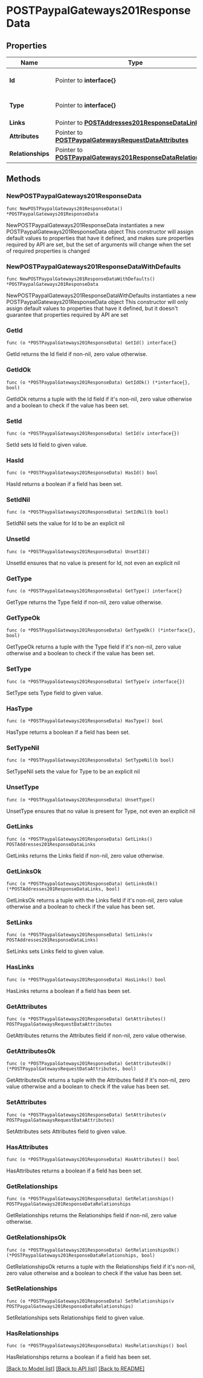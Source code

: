 # POSTPaypalGateways201ResponseData

## Properties

Name | Type | Description | Notes
------------ | ------------- | ------------- | -------------
**Id** | Pointer to **interface{}** | The resource&#39;s id | [optional] 
**Type** | Pointer to **interface{}** | The resource&#39;s type | [optional] 
**Links** | Pointer to [**POSTAddresses201ResponseDataLinks**](POSTAddresses201ResponseDataLinks.md) |  | [optional] 
**Attributes** | Pointer to [**POSTPaypalGatewaysRequestDataAttributes**](POSTPaypalGatewaysRequestDataAttributes.md) |  | [optional] 
**Relationships** | Pointer to [**POSTPaypalGateways201ResponseDataRelationships**](POSTPaypalGateways201ResponseDataRelationships.md) |  | [optional] 

## Methods

### NewPOSTPaypalGateways201ResponseData

`func NewPOSTPaypalGateways201ResponseData() *POSTPaypalGateways201ResponseData`

NewPOSTPaypalGateways201ResponseData instantiates a new POSTPaypalGateways201ResponseData object
This constructor will assign default values to properties that have it defined,
and makes sure properties required by API are set, but the set of arguments
will change when the set of required properties is changed

### NewPOSTPaypalGateways201ResponseDataWithDefaults

`func NewPOSTPaypalGateways201ResponseDataWithDefaults() *POSTPaypalGateways201ResponseData`

NewPOSTPaypalGateways201ResponseDataWithDefaults instantiates a new POSTPaypalGateways201ResponseData object
This constructor will only assign default values to properties that have it defined,
but it doesn't guarantee that properties required by API are set

### GetId

`func (o *POSTPaypalGateways201ResponseData) GetId() interface{}`

GetId returns the Id field if non-nil, zero value otherwise.

### GetIdOk

`func (o *POSTPaypalGateways201ResponseData) GetIdOk() (*interface{}, bool)`

GetIdOk returns a tuple with the Id field if it's non-nil, zero value otherwise
and a boolean to check if the value has been set.

### SetId

`func (o *POSTPaypalGateways201ResponseData) SetId(v interface{})`

SetId sets Id field to given value.

### HasId

`func (o *POSTPaypalGateways201ResponseData) HasId() bool`

HasId returns a boolean if a field has been set.

### SetIdNil

`func (o *POSTPaypalGateways201ResponseData) SetIdNil(b bool)`

 SetIdNil sets the value for Id to be an explicit nil

### UnsetId
`func (o *POSTPaypalGateways201ResponseData) UnsetId()`

UnsetId ensures that no value is present for Id, not even an explicit nil
### GetType

`func (o *POSTPaypalGateways201ResponseData) GetType() interface{}`

GetType returns the Type field if non-nil, zero value otherwise.

### GetTypeOk

`func (o *POSTPaypalGateways201ResponseData) GetTypeOk() (*interface{}, bool)`

GetTypeOk returns a tuple with the Type field if it's non-nil, zero value otherwise
and a boolean to check if the value has been set.

### SetType

`func (o *POSTPaypalGateways201ResponseData) SetType(v interface{})`

SetType sets Type field to given value.

### HasType

`func (o *POSTPaypalGateways201ResponseData) HasType() bool`

HasType returns a boolean if a field has been set.

### SetTypeNil

`func (o *POSTPaypalGateways201ResponseData) SetTypeNil(b bool)`

 SetTypeNil sets the value for Type to be an explicit nil

### UnsetType
`func (o *POSTPaypalGateways201ResponseData) UnsetType()`

UnsetType ensures that no value is present for Type, not even an explicit nil
### GetLinks

`func (o *POSTPaypalGateways201ResponseData) GetLinks() POSTAddresses201ResponseDataLinks`

GetLinks returns the Links field if non-nil, zero value otherwise.

### GetLinksOk

`func (o *POSTPaypalGateways201ResponseData) GetLinksOk() (*POSTAddresses201ResponseDataLinks, bool)`

GetLinksOk returns a tuple with the Links field if it's non-nil, zero value otherwise
and a boolean to check if the value has been set.

### SetLinks

`func (o *POSTPaypalGateways201ResponseData) SetLinks(v POSTAddresses201ResponseDataLinks)`

SetLinks sets Links field to given value.

### HasLinks

`func (o *POSTPaypalGateways201ResponseData) HasLinks() bool`

HasLinks returns a boolean if a field has been set.

### GetAttributes

`func (o *POSTPaypalGateways201ResponseData) GetAttributes() POSTPaypalGatewaysRequestDataAttributes`

GetAttributes returns the Attributes field if non-nil, zero value otherwise.

### GetAttributesOk

`func (o *POSTPaypalGateways201ResponseData) GetAttributesOk() (*POSTPaypalGatewaysRequestDataAttributes, bool)`

GetAttributesOk returns a tuple with the Attributes field if it's non-nil, zero value otherwise
and a boolean to check if the value has been set.

### SetAttributes

`func (o *POSTPaypalGateways201ResponseData) SetAttributes(v POSTPaypalGatewaysRequestDataAttributes)`

SetAttributes sets Attributes field to given value.

### HasAttributes

`func (o *POSTPaypalGateways201ResponseData) HasAttributes() bool`

HasAttributes returns a boolean if a field has been set.

### GetRelationships

`func (o *POSTPaypalGateways201ResponseData) GetRelationships() POSTPaypalGateways201ResponseDataRelationships`

GetRelationships returns the Relationships field if non-nil, zero value otherwise.

### GetRelationshipsOk

`func (o *POSTPaypalGateways201ResponseData) GetRelationshipsOk() (*POSTPaypalGateways201ResponseDataRelationships, bool)`

GetRelationshipsOk returns a tuple with the Relationships field if it's non-nil, zero value otherwise
and a boolean to check if the value has been set.

### SetRelationships

`func (o *POSTPaypalGateways201ResponseData) SetRelationships(v POSTPaypalGateways201ResponseDataRelationships)`

SetRelationships sets Relationships field to given value.

### HasRelationships

`func (o *POSTPaypalGateways201ResponseData) HasRelationships() bool`

HasRelationships returns a boolean if a field has been set.


[[Back to Model list]](../README.md#documentation-for-models) [[Back to API list]](../README.md#documentation-for-api-endpoints) [[Back to README]](../README.md)


